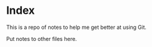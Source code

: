 # Index

This is a repo of notes to help me get better at using Git.

Put notes to other files here.